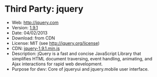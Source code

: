 Third Party: jquery
===================

* Web: http://jquery.com
* Version: [1.9.1](http://blog.jquery.com/2013/02/04/jquery-1-9-1-released/)
* Date: 04/02/2013
* Download: from CDN
* License: MIT (see http://jquery.org/license)
* CDN: [jquery-1.9.1.min.js](http://code.jquery.com/jquery-1.9.1.min.js)
* Description: jQuery is a fast and concise JavaScript Library that simplifies HTML 
  document traversing, event handling, animating, and Ajax interactions
  for rapid web development.
* Purpose for dwv: Core of jqueryui and jquery.mobile user interface.
